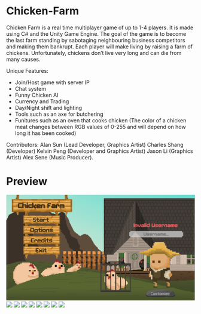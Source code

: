 # Chicken-Farm

Chicken Farm is a real time multiplayer game of up to 1-4 players. It is made using C# and the Unity Game Engine. The goal of the game is to become the last farm standing by sabotaging neighbouring business competitors and making them bankrupt. Each player will make living by raising a farm of chickens. Unfortunately, chickens don’t live very long and can die from many causes. 

Unique Features:
* Join/Host game with server IP
* Chat system
* Funny Chicken AI
* Currency and Trading
* Day/Night shift and lighting
* Tools such as an axe for butchering
* Funitures such as an oven that cooks chicken (The color of a chicken meat changes between RGB values of 0-255 and will depend on how long it has been cooked)

Contributors: 
Alan Sun (Lead Developer, Graphics Artist)
Charles Shang (Developer)
Kelvin Peng (Developer and Graphics Artist)
Jason Li (Graphics Artist)
Alex Sene (Music Producer).

# Preview
![alt text](https://github.com/ACCount-Nine38/Chicken-Farm/blob/main/Chicken%20Farm/Preview/image1.png)
![](Chicken-Farm/Preview/image1.png)
![](Chicken-Farm/Preview/image2.png)
![](ChickenFarm/Preview/image3.png)
![](ChickenFarm/Preview/image4.png)
![](ChickenFarm/Preview/image5.png)
![](ChickenFarm/Preview/image6.png)
![](ChickenFarm/Preview/image7.png)
![](ChickenFarm/Preview/image8.png)
